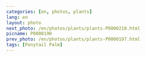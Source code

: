 ```yaml
---
categories: [en, photos, plants]
lang: en
layout: photo
next_photo: /en/photos/plants/plants-P0000210.html
picname: P0000190
prev_photo: /en/photos/plants/plants-P0000197.html
tags: [Ponytail Palm]
---
```

